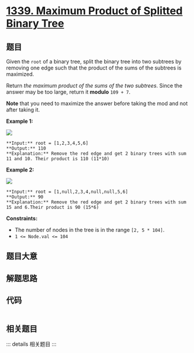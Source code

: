 # [1339. Maximum Product of Splitted Binary Tree](https://leetcode.com/problems/maximum-product-of-splitted-binary-tree)

## 题目

Given the `root` of a binary tree, split the binary tree into two subtrees by
removing one edge such that the product of the sums of the subtrees is
maximized.

Return _the maximum product of the sums of the two subtrees_. Since the answer
may be too large, return it **modulo** `109 + 7`.

**Note** that you need to maximize the answer before taking the mod and not
after taking it.



**Example 1:**

![](https://assets.leetcode.com/uploads/2020/01/21/sample_1_1699.png)

    
    
    **Input:** root = [1,2,3,4,5,6]
    **Output:** 110
    **Explanation:** Remove the red edge and get 2 binary trees with sum 11 and 10. Their product is 110 (11*10)
    

**Example 2:**

![](https://assets.leetcode.com/uploads/2020/01/21/sample_2_1699.png)

    
    
    **Input:** root = [1,null,2,3,4,null,null,5,6]
    **Output:** 90
    **Explanation:** Remove the red edge and get 2 binary trees with sum 15 and 6.Their product is 90 (15*6)
    



**Constraints:**

  * The number of nodes in the tree is in the range `[2, 5 * 104]`.
  * `1 <= Node.val <= 104`


## 题目大意

## 解题思路

## 代码

```javascript

```

## 相关题目

::: details 相关题目
:::
